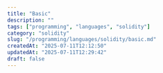 ```yaml
---
title: "Basic"
description: ""
tags: ["programming", "languages", "solidity"]
category: "solidity"
slug: "/programming/languages/solidity/basic.md"
createdAt: "2025-07-11T12:12:50"
updatedAt: "2025-07-11T12:29:42"
draft: false
---
```

